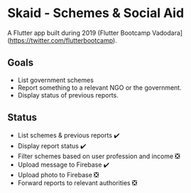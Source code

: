 # Skaid - Schemes & Social Aid

A Flutter app built during 2019 (Flutter Bootcamp Vadodara](https://twitter.com/flutterbootcamp).

## Goals

- List government schemes
- Report something to a relevant NGO or the government. 
- Display status of previous reports.

## Status

- List schemes & previous reports ✔️
- Display report status ✔️
- Filter schemes based on user profession and income ❎
- Upload message to Firebase ✔️
- Upload photo to Firebase ❎
- Forward reports to relevant authorities ❎

